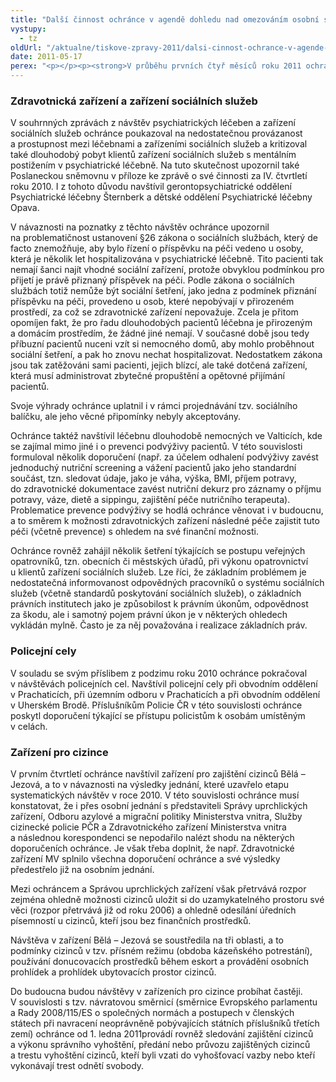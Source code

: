 ```yaml
---
title: "Další činnost ochránce v agendě dohledu nad omezováním osobní svobody"
vystupy:
  - tz
oldUrl: "/aktualne/tiskove-zpravy-2011/dalsi-cinnost-ochrance-v-agende-dohledu-nad-omezovanim-osobni-svobody"
date: 2011-05-17
perex: "<p></p><p><strong>V průběhu prvních čtyř měsíců roku 2011 ochránce zjišťoval realizaci některých opatření k nápravě v dříve navštívených zařízeních omezujících osobní svobodu. Znovu proto provedl návštěvy v psychiatrické léčebně, léčebně dlouhodobě nemocných, pokračoval v návštěvách policejních cel a zaměřil se rovněž na dosud nerealizovaná opatření v zařízeních pro cizince.</strong></p>"
---
```


<!-- imported from the old website -->

<h3><strong>Zdravotnická zařízení a zařízení sociálních služeb</strong></h3><p>V souhrnných zprávách z návštěv psychiatrických léčeben a zařízení sociálních služeb ochránce poukazoval na nedostatečnou provázanost a prostupnost mezi léčebnami a zařízeními sociálních služeb a kritizoval také dlouhodobý pobyt klientů zařízení sociálních služeb s mentálním postižením v psychiatrické léčebně. Na tuto skutečnost upozornil také Poslaneckou sněmovnu v příloze ke zprávě o své činnosti za IV. čtvrtletí roku 2010. I z tohoto důvodu navštívil gerontopsychiatrické oddělení Psychiatrické léčebny Šternberk a dětské oddělení Psychiatrické léčebny Opava. </p><p>V návaznosti na poznatky z těchto návštěv ochránce upozornil na problematičnost ustanovení §26 zákona o sociálních službách, který de facto znemožňuje, aby bylo řízení o příspěvku na péči vedeno u osoby, která je několik let hospitalizována v psychiatrické léčebně. Tito pacienti tak nemají šanci najít vhodné sociální zařízení, protože obvyklou podmínkou pro přijetí je právě přiznaný příspěvek na péči. Podle zákona o sociálních službách totiž nemůže být sociální šetření, jako jedna z podmínek přiznání příspěvku na péči, provedeno u osob, které nepobývají v přirozeném prostředí, za což se zdravotnické zařízení nepovažuje. Zcela je přitom opomíjen fakt, že pro řadu dlouhodobých pacientů léčebna je přirozeným a domácím prostředím, že žádné jiné nemají. V současné době jsou tedy příbuzní pacientů nuceni vzít si nemocného domů, aby mohlo proběhnout sociální šetření, a pak ho znovu nechat hospitalizovat. Nedostatkem zákona jsou tak zatěžováni sami pacienti, jejich blízcí, ale také dotčená zařízení, která musí administrovat zbytečné propuštění a opětovné přijímání pacientů.</p><p>Svoje výhrady ochránce uplatnil i v rámci projednávání tzv. sociálního balíčku, ale jeho věcné připomínky nebyly akceptovány.</p><p>Ochránce taktéž navštívil léčebnu dlouhodobě nemocných ve Valticích, kde se zajímal mimo jiné i o prevenci podvýživy pacientů. V této souvislosti formuloval několik doporučení (např. za účelem odhalení podvýživy zavést jednoduchý nutriční screening a vážení pacientů jako jeho standardní součást, tzn. sledovat údaje, jako je váha, výška, BMI, příjem potravy, do zdravotnické dokumentace zavést nutriční dekurz pro záznamy o příjmu potravy, váze, dietě a sippingu, zajištění péče nutričního terapeuta). Problematice prevence podvýživy se hodlá ochránce věnovat i v budoucnu, a to směrem k možnosti zdravotnických zařízení následné péče zajistit tuto péči (včetně prevence) s ohledem na své finanční možnosti.</p><p>Ochránce rovněž zahájil několik šetření týkajících se postupu veřejných opatrovníků, tzn. obecních či městských úřadů, při výkonu opatrovnictví u klientů zařízení sociálních služeb. Lze říci, že základním problémem je nedostatečná informovanost odpovědných pracovníků o systému sociálních služeb (včetně standardů poskytování sociálních služeb), o základních právních institutech jako je způsobilost k právním úkonům, odpovědnost za škodu, ale i samotný pojem právní úkon je v některých ohledech vykládán mylně. Často je za něj považována i realizace základních práv.</p><h3><strong>Policejní cely</strong></h3><p>V souladu se svým příslibem z podzimu roku 2010 ochránce pokračoval v návštěvách policejních cel. Navštívil policejní cely při obvodním oddělení v Prachaticích, při územním odboru v Prachaticích a při obvodním oddělení v Uherském Brodě. Příslušníkům Policie ČR v této souvislosti ochránce poskytl doporučení týkající se přístupu policistům k osobám umístěným v celách.</p><h3><strong>Zařízení pro cizince</strong></h3><p>V prvním čtvrtletí ochránce navštívil zařízení pro zajištění cizinců Bělá – Jezová, a to v návaznosti na výsledky jednání, které uzavřelo etapu systematických návštěv v roce 2010. V této souvislosti ochránce musí konstatovat, že i přes osobní jednání s představiteli Správy uprchlických zařízení, Odboru azylové a migrační politiky Ministerstva vnitra, Služby cizinecké policie PČR a Zdravotnického zařízení Ministerstva vnitra a následnou korespondenci se nepodařilo nalézt shodu na některých doporučeních ochránce. Je však třeba doplnit, že např. Zdravotnické zařízení MV splnilo všechna doporučení ochránce a své výsledky předestřelo již na osobním jednání.</p><p>Mezi ochráncem a Správou uprchlických zařízení však přetrvává rozpor zejména ohledně možnosti cizinců uložit si do uzamykatelného prostoru své věci (rozpor přetrvává již od roku 2006) a ohledně odesílání úředních písemností u cizinců, kteří jsou bez finančních prostředků.</p><p>Návštěva v zařízení Bělá – Jezová se soustředila na tři oblasti, a to podmínky cizinců v tzv. přísném režimu (obdoba kázeňského potrestání), používání donucovacích prostředků během eskort a provádění osobních prohlídek a prohlídek ubytovacích prostor cizinců.</p><p>Do budoucna budou návštěvy v zařízeních pro cizince probíhat častěji. V souvislosti s tzv. návratovou směrnicí (směrnice Evropského parlamentu a Rady 2008/115/ES o společných normách a postupech v členských státech při navracení neoprávněně pobývajících státních příslušníků třetích zemí) ochránce od 1. ledna 2011provádí rovněž sledování zajištění cizinců a výkonu správního vyhoštění, předání nebo průvozu zajištěných cizinců a trestu vyhoštění cizinců, kteří byli vzati do vyhošťovací vazby nebo kteří vykonávají trest odnětí svobody.</p>
